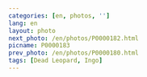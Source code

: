 ```yaml
---
categories: [en, photos, '']
lang: en
layout: photo
next_photo: /en/photos/P0000182.html
picname: P0000183
prev_photo: /en/photos/P0000180.html
tags: [Dead Leopard, Ingo]
---
```

